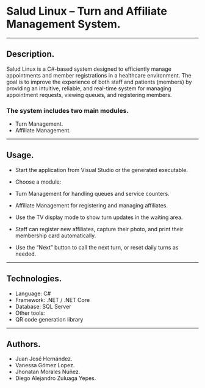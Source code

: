 # Salud Linux – Turn and Affiliate Management System.

---

## Description.

Salud Linux is a C#-based system designed to efficiently manage appointments and member registrations in a healthcare environment. The goal is to improve the experience of both staff and patients (members) by providing an intuitive, reliable, and real-time system for managing appointment requests, viewing queues, and registering members.

### The system includes two main modules.

- Turn Management.
- Affiliate Management.

---

## Usage.

- Start the application from Visual Studio or the generated executable.

- Choose a module: 
- Turn Management for handling queues and service counters.
- Affiliate Management for registering and managing affiliates.

- Use the TV display mode to show turn updates in the waiting area.

- Staff can register new affiliates, capture their photo, and print their membership card automatically.

- Use the “Next” button to call the next turn, or reset daily turns as needed.

---

## Technologies.

- Language: C#
- Framework: .NET / .NET Core
- Database: SQL Server
- Other tools:
- QR code generation library

---

## Authors.

- Juan José Hernández.
- Vanessa Gómez Lopez.
- Jhonatan Morales Núñez.
- Diego Alejandro Zuluaga Yepes.